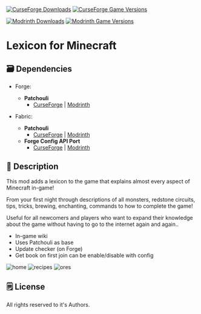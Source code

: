 [![CurseForge Downloads](https://cf.way2muchnoise.eu/615275.svg?badge_style=for_the_badge)][cf_lexicon] [![CurseForge Game Versions](https://cf.way2muchnoise.eu/versions/615275.svg?badge_style=for_the_badge)][cf_lexicon]

[![Modrinth Downloads](https://img.shields.io/modrinth/dt/7RSp3ivG?label=Modrinth&logo=modrinth&style=for-the-badge)][mr_lexicon] [![Modrinth Game Versions](https://img.shields.io/modrinth/game-versions/7RSp3ivG?label=Available%20for&logo=modrinth&style=for-the-badge)][mr_lexicon]

# Lexicon for Minecraft

## 🗃️ Dependencies

- Forge:
    - **Patchouli**
        - [CurseForge][cf_patchouli] | [Modrinth][mr_patchouli]

- Fabric:
    - **Patchouli**
        - [CurseForge][cf_patchouli_fabric] | [Modrinth][mr_patchouli]
    - **Forge Config API Port**
        - [CurseForge][cf_forge_config_api_port] | [Modrinth][mr_forge_config_api_port]

## 📖 Description

This mod adds a lexicon to the game that explains almost every aspect of Minecraft in-game!

From your first night through descriptions of all monsters, redstone circuits, tips, tricks, brewing, enchanting, commands to how to complete the game!

Useful for all newcomers and players who want to expand their knowledge about the game without having to go to the internet again and again..

- In-game wiki
- Uses Patchouli as base
- Update checker (on Forge)
- Get book on first join can be enable/disable with config

![home](https://i.imgur.com/EHckbE2.png)
![recipes](https://i.imgur.com/SQHv9XD.png)
![ores](https://i.imgur.com/4mrqFRm.png)

## 🗒️ License

All rights reserved to it's Authors.

[cf_lexicon]: https://www.curseforge.com/minecraft/mc-mods/lexicon

[mr_lexicon]: https://modrinth.com/mod/lexicon

[cf_patchouli]: https://www.curseforge.com/minecraft/mc-mods/patchouli

[cf_patchouli_fabric]: https://www.curseforge.com/minecraft/mc-mods/patchouli-fabric

[mr_patchouli]: https://modrinth.com/mods/patchouli

[cf_forge_config_api_port]: https://www.curseforge.com/minecraft/mc-mods/forge-config-api-port-fabric

[mr_forge_config_api_port]: https://modrinth.com/mod/forge-config-api-port

